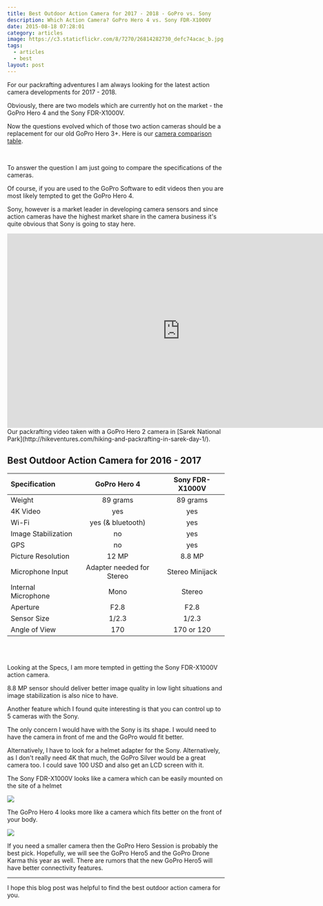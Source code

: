 ```yaml
---
title: Best Outdoor Action Camera for 2017 - 2018 - GoPro vs. Sony
description: Which Action Camera? GoPro Hero 4 vs. Sony FDR-X1000V
date: 2015-08-18 07:28:01
category: articles
image: https://c3.staticflickr.com/8/7270/26814282730_defc74acac_b.jpg
tags:
  - articles
  - best
layout: post
---
```



For our packrafting adventures I am always looking for the latest action camera developments for 2017 - 2018.

Obviously, there are two models which are currently hot on the market - the GoPro Hero 4 and the Sony FDR-X1000V.

Now the questions evolved which of those two action cameras should be a replacement for our old GoPro Hero 3+. Here is our <a href="#list">camera comparison table</a>.

<amp-img src="https://c3.staticflickr.com/8/7270/26814282730_defc74acac_b.jpg" width="1024" height="680" alt="Best Outdoor Action Camera for 2017 - 2018" layout="responsive"></amp-img>
<br>
<!--more-->

To answer the question I am just going to compare the specifications of the cameras.

Of course, if you are used to the GoPro Software to edit videos then you are most likely tempted to get the GoPro Hero 4.

Sony, however is a market leader in developing camera sensors and since action cameras have the highest market share in the camera business it's quite obvious that Sony is going to stay here.

<iframe src="https://player.vimeo.com/video/76995626" width="800" height="450" frameborder="0" webkitallowfullscreen mozallowfullscreen allowfullscreen></iframe><br>Our packrafting video taken with a GoPro Hero 2 camera in [Sarek National Park](http://hikeventures.com/hiking-and-packrafting-in-sarek-day-1/).

<h2 id="list">Best Outdoor Action Camera for 2016 - 2017</h2>

| Specification       |       GoPro Hero 4        | Sony FDR-X1000V |
|:--------------------|:-------------------------:|:---------------:|
| Weight              |         89 grams          |    89 grams     |
| 4K Video            |            yes            |       yes       |
| Wi-Fi               |     yes (& bluetooth)     |       yes       |
| Image Stabilization |            no             |       yes       |
| GPS                 |            no             |       yes       |
| Picture Resolution  |           12 MP           |     8.8 MP      |
| Microphone Input    | Adapter needed for Stereo | Stereo Minijack |
| Internal Microphone |           Mono            |     Stereo      |
| Aperture            |           F2.8            |      F2.8       |
| Sensor Size         |           1/2.3           |      1/2.3      |
| Angle of View       |            170            |   170 or 120    |

<br>
<script src="//z-na.amazon-adsystem.com/widgets/onejs?MarketPlace=US&adInstanceId=cc781bfd-577f-4efb-9da6-75cb9fc7d1c2"></script>
<br>

Looking at the Specs, I am more tempted in getting the Sony FDR-X1000V action camera.

8.8 MP sensor should deliver better image quality in low light situations and image stabilization is also nice to have.

Another feature which I found quite interesting is that you can control up to 5 cameras with the Sony.

The only concern I would  have with the Sony is its shape. I would need to have the camera in front of me and the GoPro would fit better.

Alternatively, I have to look for a helmet adapter for the Sony. Alternatively, as I don't really need 4K that much, the GoPro Silver would be a great camera too. I could save 100 USD and also get an LCD screen with it.

The Sony FDR-X1000V looks like a camera which can be easily mounted on the site of a helmet

<a href="http://www.amazon.com/gp/product/B00R1COCT0/ref=as_li_tl?ie=UTF8&camp=1789&creative=9325&creativeASIN=B00R1COCT0&linkCode=as2&tag=hikeve-20&linkId=2CUCDOW2MTDYCY4W" rel="nofollow"><img border="0" src="http://ws-na.amazon-adsystem.com/widgets/q?_encoding=UTF8&ASIN=B00R1COCT0&Format=_SL250_&ID=AsinImage&MarketPlace=US&ServiceVersion=20070822&WS=1&tag=hikeve-20" ></a><img src="http://ir-na.amazon-adsystem.com/e/ir?t=hikeve-20&l=as2&o=1&a=B00R1COCT0" width="1" height="1" border="0" alt="Sony FDR-X1000V" style="border:none !important; margin:0px !important;" />

The GoPro Hero 4 looks more like a camera which fits better on the front of your body.

<a href="http://www.amazon.com/gp/product/B00NIYNUF2/ref=as_li_tl?ie=UTF8&camp=1789&creative=9325&creativeASIN=B00NIYNUF2&linkCode=as2&tag=hikeve-20&linkId=6QOKQTO4LSBPAVZT" rel="nofollow"><img border="0" src="http://ws-na.amazon-adsystem.com/widgets/q?_encoding=UTF8&ASIN=B00NIYNUF2&Format=_SL250_&ID=AsinImage&MarketPlace=US&ServiceVersion=20070822&WS=1&tag=hikeve-20" ></a><img src="http://ir-na.amazon-adsystem.com/e/ir?t=hikeve-20&l=as2&o=1&a=B00NIYNUF2" width="1" height="1" border="0" alt="GoPro Hero 4" style="border:none !important; margin:0px !important;">

If you need a smaller camera then the GoPro Hero Session is probably the best pick. Hopefully, we will see the GoPro Hero5 and the GoPro Drone Karma this year as well. There are rumors that the new GoPro Hero5 will have better connectivity features.

---

I hope this blog post was helpful to find the best outdoor action camera for you.
